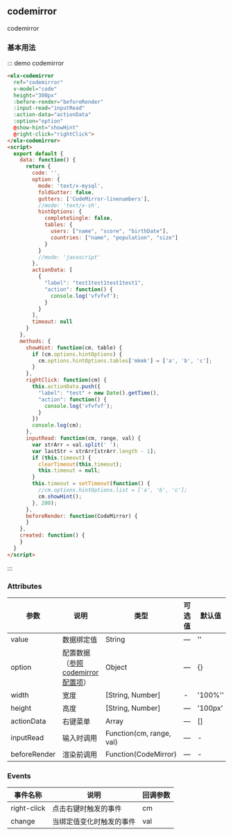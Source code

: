 ## codemirror

codemirror

### 基本用法


::: demo codemirror
```html
<elx-codemirror
  ref="codemirror"
  v-model="code"
  height="300px"
  :before-render="beforeRender"
  :input-read="inputRead"
  :action-data="actionData"
  :option="option"
  @show-hint="showHint"
  @right-click="rightClick">
</elx-codemirror>
<script>
  export default {
    data: function() {
      return {
        code: '',
        option: {
          mode: 'text/x-mysql',
          foldGutter: false,
          gutters: ['CodeMirror-linenumbers'],
          //mode: 'text/x-sh',
          hintOptions: {
            completeSingle: false,
            tables: {
              users: ["name", "score", "birthDate"],
              countries: ["name", "population", "size"]
            }
          }
          //mode: 'javascript'
        },
        actionData: [
          {
            "label": "test1test1test1test1",
            "action": function() {
              console.log('vfvfvf');
            }
          }
        ],
        timeout: null
      }
    },
    methods: {
      showHint: function(cm, table) {
        if (cm.options.hintOptions) {
          cm.options.hintOptions.tables['mkmk'] = ['a', 'b', 'c'];
        }
      },
      rightClick: function(cm) {
        this.actionData.push({
          "label": "test" + new Date().getTime(),
          "action": function() {
            console.log('vfvfvf');
          }
        })
        console.log(cm);
      },
      inputRead: function(cm, range, val) {
        var strArr = val.split(' ');
        var lastStr = strArr[strArr.length - 1];
        if (this.timeout) {
          clearTimeout(this.timeout);
          this.timeout = null;
        }
        this.timeout = setTimeout(function() {
          //cm.options.hintOptions.list = ['a', 'b', 'c'];
          cm.showHint();
        }, 200);
      },
      beforeRender: function(CodeMirror) {
      }
    },
    created: function() {
    }
  }
</script>
```
:::

### Attributes
| 参数      | 说明          | 类型      | 可选值                           | 默认值  |
|---------- |-------------- |---------- |--------------------------------  |-------- |
| value | 数据绑定值 | String | — | '' |
| option | 配置数据（<a href="https://codemirror.net/doc/manual.html#config" target="_blank">参照codemirror配置项</a>） | Object | — | {} |
| width | 宽度 | [String, Number] | - | '100%'' |
| height | 高度 | [String, Number] | — | '100px' |
| actionData | 右键菜单 | Array | — | [] |
| inputRead | 输入时调用 | Function(cm, range, val) | — | - |
| beforeRender | 渲染前调用 | Function(CodeMirror) | — | - |


### Events
| 事件名称 | 说明 | 回调参数 |
|---------- |-------- |---------- |
| right-click | 点击右键时触发的事件 | cm |
| change | 当绑定值变化时触发的事件 | val |
